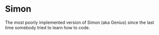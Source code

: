 # Simon

The most poorly implemented version of Simon (aka Genius) since the last time somebody tried to learn how to code.
